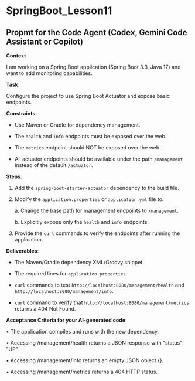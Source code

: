 # SpringBoot_Lesson11

## Propmt for the Code Agent (Codex, Gemini Code Assistant or Copilot)

**Context**

I am working on a Spring Boot application (Spring Boot 3.3, Java 17) and want to add monitoring capabilities.

**Task**:

Configure the project to use Spring Boot Actuator and expose basic endpoints.

**Constraints**:

- Use Maven or Gradle for dependency management.

- The `health` and `info` endpoints must be exposed over the web.

- The `metrics` endpoint should NOT be exposed over the web.

- All actuator endpoints should be available under the path `/management` instead of the default `/actuator`.

**Steps**:

1.  Add the `spring-boot-starter-actuator` dependency to the build file.

2.  Modify the `application.properties` or `application.yml` file to:

    a. Change the base path for management endpoints to `/management`.
    
    b. Explicitly expose only the `health` and `info` endpoints.
    
3.  Provide the `curl` commands to verify the endpoints after running the application.

**Deliverables**:

- The Maven/Gradle dependency XML/Groovy snippet.

- The required lines for `application.properties`.

- `curl` commands to test `http://localhost:8080/management/health` and `http://localhost:8080/management/info`.

- `curl` command to verify that `http://localhost:8080/management/metrics` returns a 404 Not Found.

**Acceptance Criteria for your AI-generated code**:

•	The application compiles and runs with the new dependency.

•	Accessing /management/health returns a JSON response with "status": "UP".

•	Accessing /management/info returns an empty JSON object {}.

•	Accessing /management/metrics returns a 404 HTTP status.
